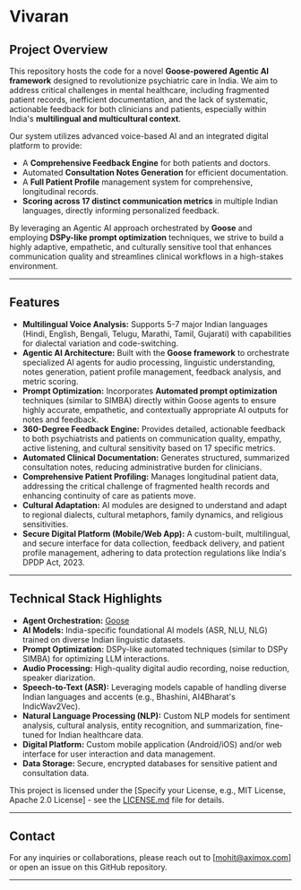 # Vivaran

## Project Overview

This repository hosts the code for a novel **Goose-powered Agentic AI framework** designed to revolutionize psychiatric care in India. We aim to address critical challenges in mental healthcare, including fragmented patient records, inefficient documentation, and the lack of systematic, actionable feedback for both clinicians and patients, especially within India's **multilingual and multicultural context**.

Our system utilizes advanced voice-based AI and an integrated digital platform to provide:

  * A **Comprehensive Feedback Engine** for both patients and doctors.
  * Automated **Consultation Notes Generation** for efficient documentation.
  * A **Full Patient Profile** management system for comprehensive, longitudinal records.
  * **Scoring across 17 distinct communication metrics** in multiple Indian languages, directly informing personalized feedback.

By leveraging an Agentic AI approach orchestrated by **Goose** and employing **DSPy-like prompt optimization** techniques, we strive to build a highly adaptive, empathetic, and culturally sensitive tool that enhances communication quality and streamlines clinical workflows in a high-stakes environment.

-----

## Features

  * **Multilingual Voice Analysis:** Supports 5-7 major Indian languages (Hindi, English, Bengali, Telugu, Marathi, Tamil, Gujarati) with capabilities for dialectal variation and code-switching.
  * **Agentic AI Architecture:** Built with the **Goose framework** to orchestrate specialized AI agents for audio processing, linguistic understanding, notes generation, patient profile management, feedback analysis, and metric scoring.
  * **Prompt Optimization:** Incorporates **Automated prompt optimization** techniques (similar to SIMBA) directly within Goose agents to ensure highly accurate, empathetic, and contextually appropriate AI outputs for notes and feedback.
  * **360-Degree Feedback Engine:** Provides detailed, actionable feedback to both psychiatrists and patients on communication quality, empathy, active listening, and cultural sensitivity based on 17 specific metrics.
  * **Automated Clinical Documentation:** Generates structured, summarized consultation notes, reducing administrative burden for clinicians.
  * **Comprehensive Patient Profiling:** Manages longitudinal patient data, addressing the critical challenge of fragmented health records and enhancing continuity of care as patients move.
  * **Cultural Adaptation:** AI modules are designed to understand and adapt to regional dialects, cultural metaphors, family dynamics, and religious sensitivities.
  * **Secure Digital Platform (Mobile/Web App):** A custom-built, multilingual, and secure interface for data collection, feedback delivery, and patient profile management, adhering to data protection regulations like India's DPDP Act, 2023.

-----

## Technical Stack Highlights

  * **Agent Orchestration:** [Goose](https://github.com/block/goose)
  * **AI Models:** India-specific foundational AI models (ASR, NLU, NLG) trained on diverse Indian linguistic datasets.
  * **Prompt Optimization:** DSPy-like automated techniques (similar to DSPy SIMBA) for optimizing LLM interactions.
  * **Audio Processing:** High-quality digital audio recording, noise reduction, speaker diarization.
  * **Speech-to-Text (ASR):** Leveraging models capable of handling diverse Indian languages and accents (e.g., Bhashini, AI4Bharat's IndicWav2Vec).
  * **Natural Language Processing (NLP):** Custom NLP models for sentiment analysis, cultural analysis, entity recognition, and summarization, fine-tuned for Indian healthcare data.
  * **Digital Platform:** Custom mobile application (Android/iOS) and/or web interface for user interaction and data management.
  * **Data Storage:** Secure, encrypted databases for sensitive patient and consultation data.

This project is licensed under the [Specify your License, e.g., MIT License, Apache 2.0 License] - see the [LICENSE.md](LICENSE.md) file for details.

-----

## Contact

For any inquiries or collaborations, please reach out to [mohit@aximox.com] or open an issue on this GitHub repository.

-----
